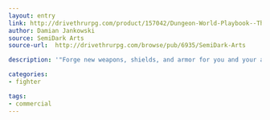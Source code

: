 ```yaml
---
layout: entry
link: http://drivethrurpg.com/product/157042/Dungeon-World-Playbook--The-Master-Blacksmith-Warrior---Fighter-Trope
author: Damian Jankowski
source: SemiDark Arts
source-url:  http://drivethrurpg.com/browse/pub/6935/SemiDark-Arts

description: '"Forge new weapons, shields, and armor for you and your allies with modification that bolster your abilities to rule the battlefield."'

categories:
- fighter

tags:
- commercial
---
```

